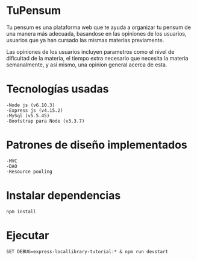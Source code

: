 # TuPensum

Tu pensum es una plataforma web que te ayuda a organizar tu pensum de una manera más adecuada, basandose en las opiniones de los usuarios, usuarios que ya han cursado las mismas materias previamente.

Las opiniones de los usuarios incluyen parametros como el nivel de dificultad de la materia, el tiempo extra necesario que necesita la materia semanalmente, y así mismo, una opinion general acerca de esta.

# Tecnologías usadas
  
    -Node js (v6.10.3)
    -Express js (v4.15.2)
    -MySql (v5.5.45)
    -Bootstrap para Node (v3.3.7)

# Patrones de diseño implementados

    -MVC
    -DAO
    -Resource pooling

# Instalar dependencias
    npm install

# Ejecutar
    SET DEBUG=express-locallibrary-tutorial:* & npm run devstart
